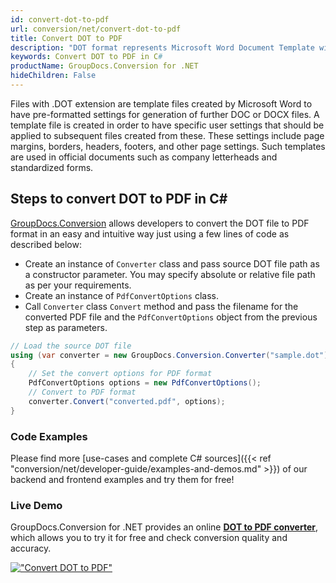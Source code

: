 ```yaml
---
id: convert-dot-to-pdf
url: conversion/net/convert-dot-to-pdf
title: Convert DOT to PDF
description: "DOT format represents Microsoft Word Document Template with .dot extension. Learn how to convert DOT to PDF file programmatically in C# language using GroupDocs.Conversion for .NET library."
keywords: Convert DOT to PDF in C#
productName: GroupDocs.Conversion for .NET
hideChildren: False
---
```


Files with .DOT extension are template files created by Microsoft Word to have pre-formatted settings for generation of further DOC or DOCX files. A template file is created in order to have specific user settings that should be applied to subsequent files created from these. These settings include page margins, borders, headers, footers, and other page settings. Such templates are used in official documents such as company letterheads and standardized forms.

## Steps to convert DOT to PDF in C#

[GroupDocs.Conversion](https://products.groupdocs.com/conversion/net) allows developers to convert the DOT file to PDF format in an easy and intuitive way just using a few lines of code as described below:

* Create an instance of `Converter` class and pass source DOT file path as a constructor parameter. You may specify absolute or relative file path as per your requirements. 
* Create an instance of `PdfConvertOptions` class.
* Call `Converter` class `Convert` method and pass the filename for the converted PDF file and the `PdfConvertOptions` object from the previous step as parameters.

```csharp
// Load the source DOT file
using (var converter = new GroupDocs.Conversion.Converter("sample.dot"))
{
    // Set the convert options for PDF format
    PdfConvertOptions options = new PdfConvertOptions();
    // Convert to PDF format
    converter.Convert("converted.pdf", options);
}
```

### Code Examples

Please find more [use-cases and complete C# sources]({{< ref "conversion/net/developer-guide/examples-and-demos.md" >}}) of our backend and frontend examples and try them for free!

### Live Demo

GroupDocs.Conversion for .NET provides an online [**DOT to PDF converter**](https://products.groupdocs.app/conversion/dot-to-pdf), which allows you to try it for free and check conversion quality and accuracy.

[!["Convert DOT to PDF"](conversion/net/images/convert-dot-to-pdf.png)](https://products.groupdocs.app/conversion/dot-to-pdf)